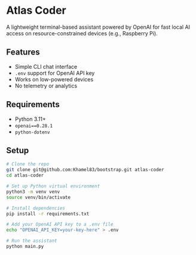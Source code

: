 # Atlas Coder

A lightweight terminal-based assistant powered by OpenAI for fast local AI access on resource-constrained devices (e.g., Raspberry Pi).

## Features

- Simple CLI chat interface
- `.env` support for OpenAI API key
- Works on low-powered devices
- No telemetry or analytics

## Requirements

- Python 3.11+
- `openai==0.28.1`
- `python-dotenv`

## Setup

```bash
# Clone the repo
git clone git@github.com:Khamel83/bootstrap.git atlas-coder
cd atlas-coder

# Set up Python virtual environment
python3 -m venv venv
source venv/bin/activate

# Install dependencies
pip install -r requirements.txt

# Add your OpenAI API key to a .env file
echo "OPENAI_API_KEY=your-key-here" > .env

# Run the assistant
python main.py


